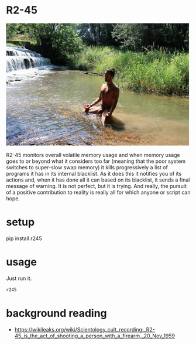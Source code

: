 # R2-45

![](https://raw.githubusercontent.com/wdbm/r245/master/media/r245.png)

R2-45 monitors overall volatile memory usage and when memory usage goes to or beyond what it considers too far (meaning that the poor system switches to super-slow swap memory) it kills progressively a list of programs it has in its internal blacklist. As it does this it notifies you of its actions and, when it has done all it can based on its blacklist, it sends a final message of warning. It is not perfect, but it is trying. And really, the pursuit of a positive contribution to reality is really all for which anyone or script can hope.

# setup

pip install r245

# usage

Just run it.

```Bash
r245
```

# background reading

- <https://wikileaks.org/wiki/Scientology_cult_recording:_R2-45_is_the_act_of_shooting_a_person_with_a_firearm,_20_Nov_1959>
